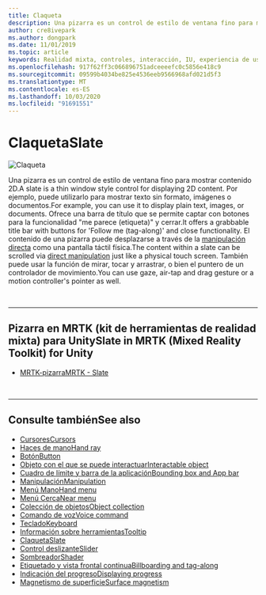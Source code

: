 ```yaml
---
title: Claqueta
description: Una pizarra es un control de estilo de ventana fino para mostrar contenido 2D.
author: cre8ivepark
ms.author: dongpark
ms.date: 11/01/2019
ms.topic: article
keywords: Realidad mixta, controles, interacción, IU, experiencia de usuario
ms.openlocfilehash: 917f62ff3c066896751adceeeefc0c5856e418c9
ms.sourcegitcommit: 09599b4034be825e4536eeb9566968afd021d5f3
ms.translationtype: MT
ms.contentlocale: es-ES
ms.lasthandoff: 10/03/2020
ms.locfileid: "91691551"
---
```

# <a name="slate"></a><span data-ttu-id="a50e2-104">Claqueta</span><span class="sxs-lookup"><span data-stu-id="a50e2-104">Slate</span></span>

![Claqueta](images/UX_Hero_Slate.jpg)

<span data-ttu-id="a50e2-106">Una pizarra es un control de estilo de ventana fino para mostrar contenido 2D.</span><span class="sxs-lookup"><span data-stu-id="a50e2-106">A slate is a thin window style control for displaying 2D content.</span></span> <span data-ttu-id="a50e2-107">Por ejemplo, puede utilizarlo para mostrar texto sin formato, imágenes o documentos.</span><span class="sxs-lookup"><span data-stu-id="a50e2-107">For example, you can use it to display plain text, images, or documents.</span></span> <span data-ttu-id="a50e2-108">Ofrece una barra de título que se permite captar con botones para la funcionalidad "me parece (etiqueta)" y cerrar.</span><span class="sxs-lookup"><span data-stu-id="a50e2-108">It offers a grabbable title bar with buttons for 'Follow me (tag-along)' and close functionality.</span></span> <span data-ttu-id="a50e2-109">El contenido de una pizarra puede desplazarse a través de la [manipulación directa](direct-manipulation.md#2d-slate-interaction) como una pantalla táctil física.</span><span class="sxs-lookup"><span data-stu-id="a50e2-109">The content within a slate can be scrolled via [direct manipulation](direct-manipulation.md#2d-slate-interaction) just like a physical touch screen.</span></span> <span data-ttu-id="a50e2-110">También puede usar la función de mirar, tocar y arrastrar, o bien el puntero de un controlador de movimiento.</span><span class="sxs-lookup"><span data-stu-id="a50e2-110">You can use gaze, air-tap and drag gesture or a motion controller's pointer as well.</span></span>

<br>

---

## <a name="slate-in-mrtk-mixed-reality-toolkit-for-unity"></a><span data-ttu-id="a50e2-111">Pizarra en MRTK (kit de herramientas de realidad mixta) para Unity</span><span class="sxs-lookup"><span data-stu-id="a50e2-111">Slate in MRTK (Mixed Reality Toolkit) for Unity</span></span>

* [<span data-ttu-id="a50e2-112">MRTK-pizarra</span><span class="sxs-lookup"><span data-stu-id="a50e2-112">MRTK - Slate</span></span>](https://microsoft.github.io/MixedRealityToolkit-Unity/Documentation/README_Slate.html)

<br>

---

## <a name="see-also"></a><span data-ttu-id="a50e2-113">Consulte también</span><span class="sxs-lookup"><span data-stu-id="a50e2-113">See also</span></span>

* [<span data-ttu-id="a50e2-114">Cursores</span><span class="sxs-lookup"><span data-stu-id="a50e2-114">Cursors</span></span>](cursors.md)
* [<span data-ttu-id="a50e2-115">Haces de mano</span><span class="sxs-lookup"><span data-stu-id="a50e2-115">Hand ray</span></span>](point-and-commit.md)
* [<span data-ttu-id="a50e2-116">Botón</span><span class="sxs-lookup"><span data-stu-id="a50e2-116">Button</span></span>](button.md)
* [<span data-ttu-id="a50e2-117">Objeto con el que se puede interactuar</span><span class="sxs-lookup"><span data-stu-id="a50e2-117">Interactable object</span></span>](interactable-object.md)
* [<span data-ttu-id="a50e2-118">Cuadro de límite y barra de la aplicación</span><span class="sxs-lookup"><span data-stu-id="a50e2-118">Bounding box and App bar</span></span>](app-bar-and-bounding-box.md)
* [<span data-ttu-id="a50e2-119">Manipulación</span><span class="sxs-lookup"><span data-stu-id="a50e2-119">Manipulation</span></span>](direct-manipulation.md)
* [<span data-ttu-id="a50e2-120">Menú Mano</span><span class="sxs-lookup"><span data-stu-id="a50e2-120">Hand menu</span></span>](hand-menu.md)
* [<span data-ttu-id="a50e2-121">Menú Cerca</span><span class="sxs-lookup"><span data-stu-id="a50e2-121">Near menu</span></span>](near-menu.md)
* [<span data-ttu-id="a50e2-122">Colección de objetos</span><span class="sxs-lookup"><span data-stu-id="a50e2-122">Object collection</span></span>](object-collection.md)
* [<span data-ttu-id="a50e2-123">Comando de voz</span><span class="sxs-lookup"><span data-stu-id="a50e2-123">Voice command</span></span>](voice-input.md)
* [<span data-ttu-id="a50e2-124">Teclado</span><span class="sxs-lookup"><span data-stu-id="a50e2-124">Keyboard</span></span>](keyboard.md)
* [<span data-ttu-id="a50e2-125">Información sobre herramientas</span><span class="sxs-lookup"><span data-stu-id="a50e2-125">Tooltip</span></span>](tooltip.md)
* [<span data-ttu-id="a50e2-126">Claqueta</span><span class="sxs-lookup"><span data-stu-id="a50e2-126">Slate</span></span>](slate.md)
* [<span data-ttu-id="a50e2-127">Control deslizante</span><span class="sxs-lookup"><span data-stu-id="a50e2-127">Slider</span></span>](slider.md)
* [<span data-ttu-id="a50e2-128">Sombreador</span><span class="sxs-lookup"><span data-stu-id="a50e2-128">Shader</span></span>](shader.md)
* [<span data-ttu-id="a50e2-129">Etiquetado y vista frontal continua</span><span class="sxs-lookup"><span data-stu-id="a50e2-129">Billboarding and tag-along</span></span>](billboarding-and-tag-along.md)
* [<span data-ttu-id="a50e2-130">Indicación del progreso</span><span class="sxs-lookup"><span data-stu-id="a50e2-130">Displaying progress</span></span>](progress.md)
* [<span data-ttu-id="a50e2-131">Magnetismo de superficie</span><span class="sxs-lookup"><span data-stu-id="a50e2-131">Surface magnetism</span></span>](surface-magnetism.md)
